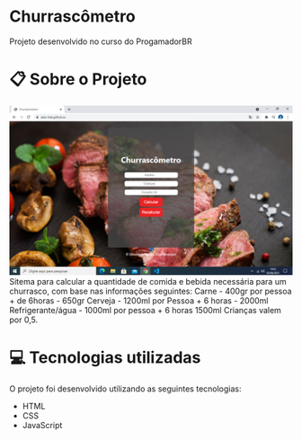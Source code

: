 # Churrascômetro
Projeto desenvolvido no curso do ProgamadorBR
# 📋 Sobre o Projeto
![Resultado final do projeto](https://github.com/Alan-hds/Alan-hds.github.io/blob/main/projeto%20churracometro.png)
Sitema para calcular a quantidade de comida e bebida necessária para um churrasco,
com base nas informações seguintes:
Carne - 400gr por pessoa + de 6horas - 650gr
Cerveja - 1200ml por Pessoa + 6 horas - 2000ml
Refrigerante/água - 1000ml por pessoa + 6 horas 1500ml
Crianças valem por 0,5.

# 💻 Tecnologias utilizadas

O projeto foi desenvolvido utilizando as seguintes tecnologias:
<ul>
  <li>HTML</li>
  <li>CSS</li>
  <li>JavaScript</li>
  </ul>

